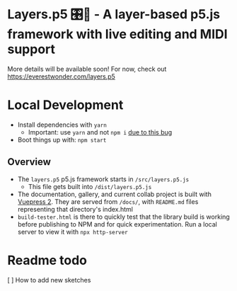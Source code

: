 # Layers.p5 🎛️🎹 - A layer-based p5.js framework with live editing and MIDI support

More details will be available soon! For now, check out https://everestwonder.com/layers.p5

# Local Development

- Install dependencies with `yarn`
  - Important: use `yarn` and not `npm i` [due to this bug](https://github.com/vuepress/vuepress-next/issues/781#issuecomment-1084031274)
- Boot things up with: `npm start`

## Overview

- The `layers.p5` p5.js framework starts in `/src/layers.p5.js`
  - This file gets built into `/dist/layers.p5.js`
- The documentation, gallery, and current collab project is built with [Vuepress 2](https://v2.vuepress.vuejs.org/). They are served from `/docs/`, with `README.md` files representing that directory's index.html
- `build-tester.html` is there to quickly test that the library build is working before publishing to NPM and for quick experimentation. Run a local server to view it with `npx http-server`

# Readme todo
[ ] How to add new sketches